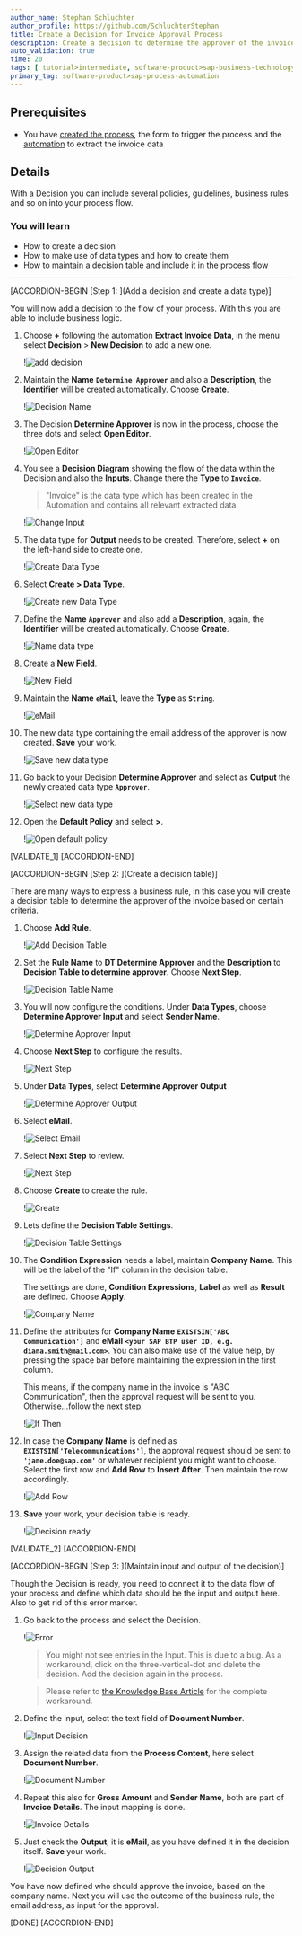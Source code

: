 ```yaml
---
author_name: Stephan Schluchter
author_profile: https://github.com/SchluchterStephan
title: Create a Decision for Invoice Approval Process
description: Create a decision to determine the approver of the invoices
auto_validation: true
time: 20
tags: [ tutorial>intermediate, software-product>sap-business-technology-platform ,tutorial>free-tier]
primary_tag: software-product>sap-process-automation
---
```


## Prerequisites
 - You have [created the process](spa-dox-create-process), the form to trigger the process and the [automation](spa-dox-create-automation) to extract the invoice data

## Details
With a Decision you can include several policies, guidelines, business rules and so on into your process flow.

### You will learn
  - How to create a decision
  - How to make use of data types and how to create them
  - How to maintain a decision table and include it in the process flow

---

[ACCORDION-BEGIN [Step 1: ](Add a decision and create a data type)]

You will now add a decision to the flow of your process. With this you are able to include business logic.

1. Choose **+** following the automation **Extract Invoice Data**, in the menu select **Decision** > **New Decision** to add a new one.

    !![add decision](01.png)

2. Maintain the **Name** **`Determine Approver`** and also a **Description**, the **Identifier** will be created automatically. Choose **Create**.

    !![Decision Name](02.png)

3. The Decision **Determine Approver** is now in the process, choose the three dots and select **Open Editor**.

    !![Open Editor](03.png)

4. You see a **Decision Diagram** showing the flow of the data within the Decision and also the **Inputs**. Change there the **Type** to **`Invoice`**.

    > "Invoice" is the data type which has been created in the Automation and contains all relevant extracted data.

    !![Change Input](04.png)

5. The data type for **Output** needs to be created. Therefore, select **+** on the left-hand side to create one.

    !![Create Data Type](05.png)

6. Select **Create > Data Type**.

    !![Create new Data Type](07.png)

7. Define the **Name** **`Approver`** and also add a **Description**, again, the **Identifier** will be created automatically. Choose **Create**.

    !![Name data type](08.png)

8. Create a **New Field**.

    !![New Field](09.png)

9. Maintain the **Name** **`eMail`**, leave the **Type** as **`String`**.

    !![eMail](10.png)

10. The new data type containing the email address of the approver is now created. **Save** your work.

    !![Save new data type](11.png)

11. Go back to your Decision **Determine Approver** and select as **Output** the newly created data type **`Approver`**.

    !![Select new data type](12.png)

12. Open the **Default Policy** and select **>**.

    !![Open default policy](13.png)

[VALIDATE_1]
[ACCORDION-END]

[ACCORDION-BEGIN [Step 2: ](Create a decision table)]

There are many ways to express a business rule, in this case you will create a decision table to determine the approver of the invoice based on certain criteria.

1. Choose **Add Rule**.

    !![Add Decision Table](14.png)

2. Set the **Rule Name** to **DT Determine Approver** and the **Description** to **Decision Table to determine approver**. Choose **Next Step**.

    !![Decision Table Name](15.png)

3. You will now configure the conditions. Under **Data Types**, choose **Determine Approver Input** and select **Sender Name**.

    !![Determine Approver Input](16.png)

4. Choose **Next Step** to configure the results.

    !![Next Step](16bis.png)

5. Under **Data Types**, select **Determine Approver Output**

    !![Determine Approver Output](17.png)

6. Select **eMail**.

    !![Select Email](18.png)

7. Select **Next Step** to review.

    !![Next Step](19.png)

8. Choose **Create** to create the rule.

    !![Create](20.png)

5. Lets define the **Decision Table Settings**.

    !![Decision Table Settings](21.png)

8. The **Condition Expression** needs a label, maintain **Company Name**. This will be the label of the "If" column in the decision table.

    The settings are done, **Condition Expressions**, **Label** as well as **Result** are defined. Choose **Apply**.

    !![Company Name](22.png)

9. Define the attributes for **Company Name** **`EXISTSIN['ABC Communication']`** and **eMail** **`<your SAP BTP user ID, e.g. diana.smith@mail.com>`**. You can also make use of the value help, by pressing the space bar before maintaining the expression in the first column.

    This means, if the company name in the invoice is "ABC Communication", then the approval request will be sent to you. Otherwise...follow the next step.

    !![If Then](23.png)

10. In case the **Company Name** is defined as **`EXISTSIN['Telecommunications']`**, the approval request should be sent to **`'jane.doe@sap.com'`** or whatever recipient you might want to choose. Select the first row and **Add Row** to **Insert After**. Then maintain the row accordingly.

    !![Add Row](24.png)

11. **Save** your work, your decision table is ready.

    !![Decision ready](25.png)

[VALIDATE_2]
[ACCORDION-END]

[ACCORDION-BEGIN [Step 3: ](Maintain input and output of the decision)]

Though the Decision is ready, you need to connect it to the data flow of your process and define which data should be the input and output here. Also to get rid of this error marker.

1. Go back to the process and select the Decision.

    !![Error](28.png)

    > You might not see entries in the Input. This is due to a bug. As a workaround, click on the three-vertical-dot and delete the decision. Add the decision again in the process.

    > Please refer to [the Knowledge Base Article](https://launchpad.support.sap.com/#/notes/3207153) for the complete workaround.

2. Define the input, select the text field of **Document Number**.

    !![Input Decision](29.png)

3. Assign the related data from the **Process Content**, here select **Document Number**.

    !![Document Number](30.png)

4. Repeat this also for **Gross Amount** and **Sender Name**, both are part of **Invoice Details**. The input mapping is done.

    !![Invoice Details](31.png)

5. Just check the **Output**, it is **eMail**, as you have defined it in the decision itself. **Save** your work.

    !![Decision Output](32.png)

You have now defined who should approve the invoice, based on the company name. Next you will use the outcome of the business rule, the email address, as input for the approval.


[DONE]
[ACCORDION-END]
